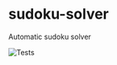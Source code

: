 # sudoku-solver
Automatic sudoku solver

![Tests](https://github.com/dcvcordeiro/sudoku-solver/actions/workflows/tests.yml/badge.svg)